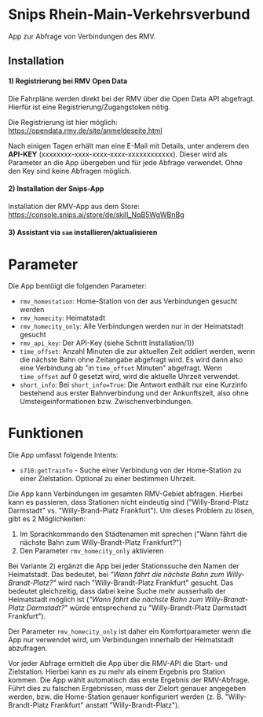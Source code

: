 # Snips Rhein-Main-Verkehrsverbund

App zur Abfrage von Verbindungen des RMV.

## Installation

#### 1) Registrierung bei RMV Open Data

Die Fahrpläne werden direkt bei der RMV über die Open Data API abgefragt. Hierfür ist eine Registrierung/Zugangstoken nötig.    

Die Registrierung ist hier möglich: https://opendata.rmv.de/site/anmeldeseite.html

Nach einigen Tagen erhält man eine E-Mail mit Details, unter anderem den **API-KEY** (xxxxxxxx-xxxx-xxxx-xxxx-xxxxxxxxxxxx). Dieser wird als Parameter an die App übergeben und für jede Abfrage verwendet. Ohne den Key sind keine Abfragen möglich.

#### 2) Installation der Snips-App

Installation der RMV-App aus dem Store: https://console.snips.ai/store/de/skill_NqB5WgWBnBg

#### 3) Assistant via `sam` installieren/aktualisieren

# Parameter

Die App bentöigt die folgenden Parameter:

- `rmv_homestation`: Home-Station von der aus Verbindungen gesucht werden
- `rmv_homecity`: Heimatstadt
- `rmv_homecity_only`: Alle Verbindungen werden nur in der Heimatstadt gesucht
- `rmv_api_key`: Der API-Key (siehe Schritt Installation/1))
- `time_offset`: Anzahl Minuten die zur aktuellen Zeit addiert werden, wenn die nächste Bahn ohne Zeitangabe abgefragt wird. Es wird dann also eine Verbindung ab "in `time_offset` Minuten" abgefragt. Wenn `time_offset` auf 0 gesetzt wird, wird die aktuelle Uhrzeit verwendet.
- `short_info`: Bei `short_info=True`: Die Antwort enthält nur eine Kurzinfo bestehend aus erster Bahnverbindung und der Ankunftszeit, also ohne Umsteigeinformationen bzw. Zwischenverbindungen.

# Funktionen

Die App umfasst folgende Intents:

- `s710:getTrainTo` - Suche einer Verbindung von der Home-Station zu einer Zielstation. Optional zu einer bestimmen Uhrzeit.

Die App kann Verbindungen im gesamten RMV-Gebiet abfragen. Hierbei kann es passieren, dass Stationen nicht eindeutig sind ("Willy-Brand-Platz Darmstadt" vs. "Willy-Brand-Platz Frankfurt"). Um dieses Problem zu lösen, gibt es 2 Möglichkeiten:    

1) Im Sprachkommando den Städtenamen mit sprechen ("Wann fährt die nächste Bahn zum Willy-Brandt-Platz Frankfurt?")
2) Den Parameter `rmv_homecity_only` aktivieren

Bei Variante 2) ergänzt die App bei jeder Stationssuche den Namen der Heimatstadt. Das bedeutet, bei *"Wann fährt die nächste Bahn zum Willy-Brandt-Platz?"* wird nach "Willy-Brandt-Platz Frankfurt" gesucht. Das bedeutet gleichzeitig, dass dabei keine Suche mehr ausserhalb der Heimatstadt möglich ist (*"Wann fährt die nächste Bahn zum Willy-Brandt-Platz Darmstadt?"* würde entsprechend zu "Willy-Brandt-Platz Darmstadt Frankfurt").

Der Parameter `rmv_homecity_only` ist daher ein Komfortparameter wenn die App nur verwendet wird, um Verbindungen innerhalb der Heimatstadt abzufragen.

Vor jeder Abfrage ermittelt die App über die RMV-API die Start- und Zielstation. Hierbei kann es zu mehr als einem Ergebnis pro Station kommen. Die App wählt automatisch das erste Ergebnis der RMV-Abfrage. Führt dies zu falschen Ergebnissen, muss der Zielort genauer angegeben werden, bzw. die Home-Station genauer konfiguriert werden (z. B. "Willy-Brandt-Platz Frankfurt" anstatt "Willy-Brandt-Platz").
